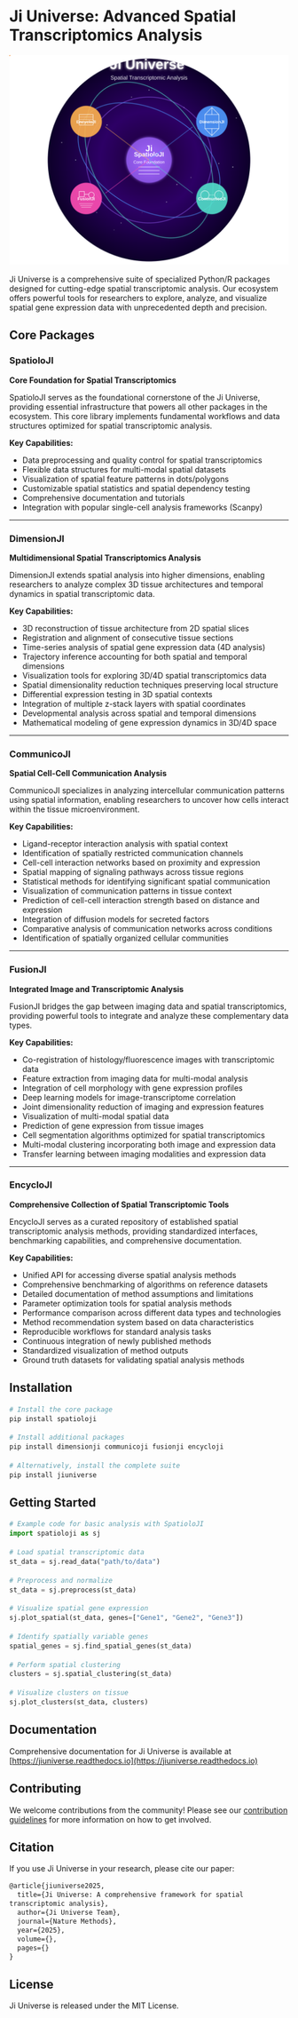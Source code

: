# Ji Universe: Advanced Spatial Transcriptomics Analysis

<div align="center">
  <img src="ji-universe-complete-logo.svg" alt="Ji Universe Logo" width="600"/>
</div>

Ji Universe is a comprehensive suite of specialized Python/R packages designed for cutting-edge spatial transcriptomic analysis. Our ecosystem offers powerful tools for researchers to explore, analyze, and visualize spatial gene expression data with unprecedented depth and precision.

## Core Packages

### SpatioloJI
**Core Foundation for Spatial Transcriptomics**

SpatioloJI serves as the foundational cornerstone of the Ji Universe, providing essential infrastructure that powers all other packages in the ecosystem. This core library implements fundamental workflows and data structures optimized for spatial transcriptomic analysis.

**Key Capabilities:**
- Data preprocessing and quality control for spatial transcriptomics
- Flexible data structures for multi-modal spatial datasets
- Visualization of spatial feature patterns in dots/polygons
- Customizable spatial statistics and spatial dependency testing
- Comprehensive documentation and tutorials
- Integration with popular single-cell analysis frameworks (Scanpy)

---

### DimensionJI
**Multidimensional Spatial Transcriptomics Analysis**

DimensionJI extends spatial analysis into higher dimensions, enabling researchers to analyze complex 3D tissue architectures and temporal dynamics in spatial transcriptomic data.

**Key Capabilities:**
- 3D reconstruction of tissue architecture from 2D spatial slices
- Registration and alignment of consecutive tissue sections
- Time-series analysis of spatial gene expression data (4D analysis)
- Trajectory inference accounting for both spatial and temporal dimensions
- Visualization tools for exploring 3D/4D spatial transcriptomics data
- Spatial dimensionality reduction techniques preserving local structure
- Differential expression testing in 3D spatial contexts
- Integration of multiple z-stack layers with spatial coordinates
- Developmental analysis across spatial and temporal dimensions
- Mathematical modeling of gene expression dynamics in 3D/4D space

---

### CommunicoJI
**Spatial Cell-Cell Communication Analysis**

CommunicoJI specializes in analyzing intercellular communication patterns using spatial information, enabling researchers to uncover how cells interact within the tissue microenvironment.

**Key Capabilities:**
- Ligand-receptor interaction analysis with spatial context
- Identification of spatially restricted communication channels
- Cell-cell interaction networks based on proximity and expression
- Spatial mapping of signaling pathways across tissue regions
- Statistical methods for identifying significant spatial communication
- Visualization of communication patterns in tissue context
- Prediction of cell-cell interaction strength based on distance and expression
- Integration of diffusion models for secreted factors
- Comparative analysis of communication networks across conditions
- Identification of spatially organized cellular communities

---

### FusionJI
**Integrated Image and Transcriptomic Analysis**

FusionJI bridges the gap between imaging data and spatial transcriptomics, providing powerful tools to integrate and analyze these complementary data types.

**Key Capabilities:**
- Co-registration of histology/fluorescence images with transcriptomic data
- Feature extraction from imaging data for multi-modal analysis
- Integration of cell morphology with gene expression profiles
- Deep learning models for image-transcriptome correlation
- Joint dimensionality reduction of imaging and expression features
- Visualization of multi-modal spatial data
- Prediction of gene expression from tissue images
- Cell segmentation algorithms optimized for spatial transcriptomics
- Multi-modal clustering incorporating both image and expression data
- Transfer learning between imaging modalities and expression data

---

### EncycloJI
**Comprehensive Collection of Spatial Transcriptomic Tools**

EncycloJI serves as a curated repository of established spatial transcriptomic analysis methods, providing standardized interfaces, benchmarking capabilities, and comprehensive documentation.

**Key Capabilities:**
- Unified API for accessing diverse spatial analysis methods
- Comprehensive benchmarking of algorithms on reference datasets
- Detailed documentation of method assumptions and limitations
- Parameter optimization tools for spatial analysis methods
- Performance comparison across different data types and technologies
- Method recommendation system based on data characteristics
- Reproducible workflows for standard analysis tasks
- Continuous integration of newly published methods
- Standardized visualization of method outputs
- Ground truth datasets for validating spatial analysis methods

## Installation

```bash
# Install the core package
pip install spatioloji

# Install additional packages
pip install dimensionji communicoji fusionji encycloji

# Alternatively, install the complete suite
pip install jiuniverse
```

## Getting Started

```python
# Example code for basic analysis with SpatioloJI
import spatioloji as sj

# Load spatial transcriptomic data
st_data = sj.read_data("path/to/data")

# Preprocess and normalize
st_data = sj.preprocess(st_data)

# Visualize spatial gene expression
sj.plot_spatial(st_data, genes=["Gene1", "Gene2", "Gene3"])

# Identify spatially variable genes
spatial_genes = sj.find_spatial_genes(st_data)

# Perform spatial clustering
clusters = sj.spatial_clustering(st_data)

# Visualize clusters on tissue
sj.plot_clusters(st_data, clusters)
```

## Documentation

Comprehensive documentation for Ji Universe is available at [https://jiuniverse.readthedocs.io](https://jiuniverse.readthedocs.io)

## Contributing

We welcome contributions from the community! Please see our [contribution guidelines](https://github.com/jiuniverse/jiuniverse/CONTRIBUTING.md) for more information on how to get involved.

## Citation

If you use Ji Universe in your research, please cite our paper:

```
@article{jiuniverse2025,
  title={Ji Universe: A comprehensive framework for spatial transcriptomic analysis},
  author={Ji Universe Team},
  journal={Nature Methods},
  year={2025},
  volume={},
  pages={}
}
```

## License

Ji Universe is released under the MIT License.
